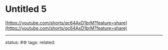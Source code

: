 # Untitled 5
[https://youtube.com/shorts/qc64AxD1brM?feature=share](https://youtube.com/shorts/qc64AxD1brM?feature=share)


---
status: #⚙️ 
tags: 
related: 